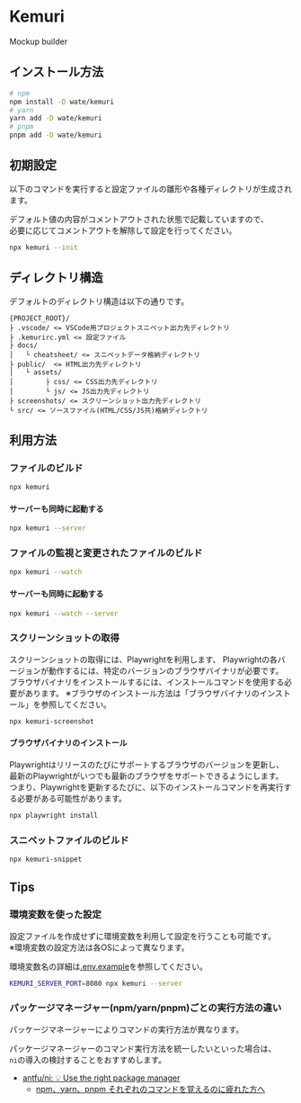 Kemuri
==================

Mockup builder

インストール方法
------------------

```bash
# npm
npm install -D wate/kemuri
# yarn
yarn add -D wate/kemuri
# pnpm
pnpm add -D wate/kemuri
```

初期設定
------------------

以下のコマンドを実行すると設定ファイルの雛形や各種ディレクトリが生成されます。

デフォルト値の内容がコメントアウトされた状態で記載していますので、  
必要に応じてコメントアウトを解除して設定を行ってください。

```bash
npx kemuri --init
```

ディレクトリ構造
------------------

デフォルトのディレクトリ構造は以下の通りです。

```
{PROJECT_ROOT}/
├ .vscode/ <= VSCode用プロジェクトスニペット出力先ディレクトリ
├ .kemurirc.yml <= 設定ファイル
├ docs/
│   └ cheatsheet/ <= スニペットデータ格納ディレクトリ
├ public/  <= HTML出力先ディレクトリ
│   └ assets/
│        ├ css/ <= CSS出力先ディレクトリ
│        └ js/ <= JS出力先ディレクトリ
├ screenshots/ <= スクリーンショット出力先ディレクトリ
└ src/ <= ソースファイル(HTML/CSS/JS共)格納ディレクトリ
```

利用方法
------------------

### ファイルのビルド

```bash
npx kemuri
```

#### サーバーも同時に起動する

```bash
npx kemuri --server
```

### ファイルの監視と変更されたファイルのビルド

```bash
npx kemuri --watch
```

#### サーバーも同時に起動する

```bash
npx kemuri --watch --server
```

### スクリーンショットの取得

スクリーンショットの取得には、Playwrightを利用します、
Playwrightの各バージョンが動作するには、特定のバージョンのブラウザバイナリが必要です。
ブラウザバイナリをインストールするには、インストールコマンドを使用する必要があります。
※ブラウザのインストール方法は「ブラウザバイナリのインストール」を参照してください。

```bash
npx kemuri-screenshot
```

#### ブラウザバイナリのインストール

Playwrightはリリースのたびにサポートするブラウザのバージョンを更新し、  
最新のPlaywrightがいつでも最新のブラウザをサポートできるようにします。  
つまり、Playwrightを更新するたびに、以下のインストールコマンドを再実行する必要がある可能性があります。

```bash
npx playwright install
```

### スニペットファイルのビルド

```bash
npx kemuri-snippet
```

Tips
------------------

### 環境変数を使った設定

設定ファイルを作成せずに環境変数を利用して設定を行うことも可能です。  
※環境変数の設定方法は各OSによって異なります。

環境変数名の詳細は[.env.example](.env.example)を参照してください。

```bash
KEMURI_SERVER_PORT=8080 npx kemuri --server
```

### パッケージマネージャー(npm/yarn/pnpm)ごとの実行方法の違い

パッケージマネージャーによりコマンドの実行方法が異なります。
  
パッケージマネージャーのコマンド実行方法を統一したいといった場合は、  
`ni`の導入の検討することをおすすめします。

* [antfu/ni: 💡 Use the right package manager](https://github.com/antfu/ni)
    * [npm、yarn、pnpm それぞれのコマンドを覚えるのに疲れた方へ](https://qiita.com/oekazuma/items/12abf4c1bc1dbc63be85)
